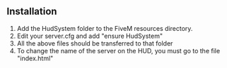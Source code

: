 ## Installation
1. Add the HudSystem folder to the FiveM resources directory.
2. Edit your server.cfg and add "ensure HudSystem"
3. All the above files should be transferred to that folder
4. To change the name of the server on the HUD, you must go to the file "index.html"
